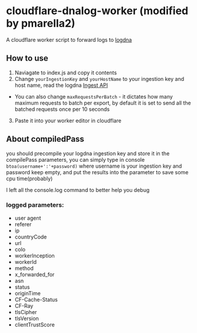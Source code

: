 # cloudflare-dnalog-worker (modified by pmarella2)
A cloudflare worker script to forward logs to [logdna](https://logdna.com/)

## How to use
1. Naviagate to index.js and copy it contents
2. Change `yourIngestionKey` and `yourHostName` to your ingestion key and host name, read the logdna [Ingest API](https://docs.logdna.com/v1.0/reference#api)
* You can also change `maxRequestsPerBatch` - it dictates how many maximum requests to batch per export, by default it is set to send all the batched requests once per 10 seconds
3. Paste it into your worker editor in cloudflare

## About compiledPass

you should precompile your logdna ingestion key and store it in the compilePass parameters, you can simply type in console `btoa(username+':'+password)` where username is your ingestion key and password keep empty, and put the results into the parameter to save some cpu time(probably)


I left all the console.log command to better help you debug

### logged parameters:

+ user agent
+ referer
+ ip
+ countryCode
+ url
+ colo
+ workerInception
+ workerId
+ method
+ x_forwarded_for
+ asn
+ status
+ originTime
+ CF-Cache-Status
+ CF-Ray
+ tlsCipher
+ tlsVersion
+ clientTrustScore
